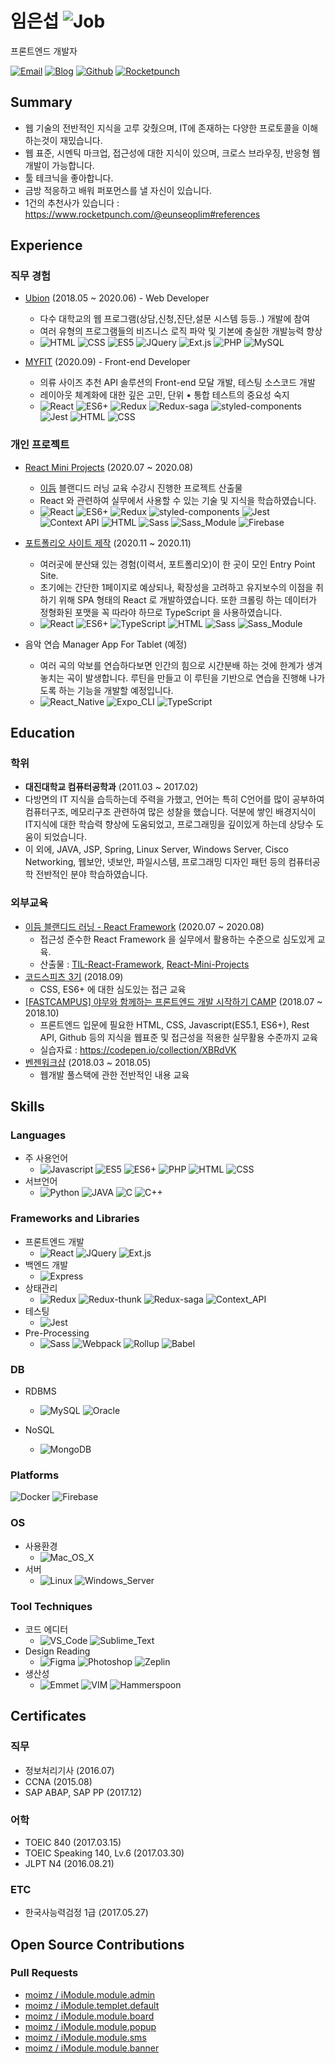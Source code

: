 # 임은섭 ![Job](https://img.shields.io/badge/looking__for__job-true-blue.svg)
프론트엔드 개발자

<a href="mailto:dmstjq92@gmail.com">![Email](https://img.shields.io/badge/email-dmstjq92@gmail.com-ea4335.svg)</a>
<a href="https://medium.com/@dmstjq92">![Blog](https://img.shields.io/badge/blog-medium.com/@dmstjq92-303030.svg)</a>
<a href="https://github.com/LimEunSeop">![Github](https://img.shields.io/badge/github-LimEunSeop-white.svg)</a>
<a href="https://www.rocketpunch.com/@eunseoplim">![Rocketpunch](https://img.shields.io/badge/Rocketpunch-eunseoplim-4e61ff.svg)</a>

## Summary
- 웹 기술의 전반적인 지식을 고루 갖췄으며, IT에 존재하는 다양한 프로토콜을 이해하는것이 재밌습니다.
- 웹 표준, 시멘틱 마크업, 접근성에 대한 지식이 있으며, 크로스 브라우징, 반응형 웹 개발이 가능합니다.
- 툴 테크닉을 좋아합니다.
- 금방 적응하고 배워 퍼포먼스를 낼 자신이 있습니다.
- 1건의 추천사가 있습니다 : https://www.rocketpunch.com/@eunseoplim#references

## Experience
### 직무 경험
- [Ubion](http://www.ubion.co.kr/ubion/) (2018.05 ~ 2020.06) - Web Developer
  - 다수 대학교의 웹 프로그램(상담,신청,진단,설문 시스템 등등..) 개발에 참여
  - 여러 유형의 프로그램들의 비즈니스 로직 파악 및 기본에 충실한 개발능력 향상
  - ![HTML](https://img.shields.io/badge/-HTML-brightgreen)
![CSS](https://img.shields.io/badge/-CSS-green)
![ES5](https://img.shields.io/badge/-ES5-yellowgreen)
![JQuery](https://img.shields.io/badge/-JQuery-yellow)
![Ext.js](https://img.shields.io/badge/-Ext.js-orange)
![PHP](https://img.shields.io/badge/-PHP-red)
![MySQL](https://img.shields.io/badge/-MySQL-blue)

- [MYFIT](https://myfit.xyz) (2020.09) - Front-end Developer
  - 의류 사이즈 추천 API 솔루션의 Front-end 모달 개발, 테스팅 소스코드 개발
  - 레이아웃 체계화에 대한 깊은 고민, 단위 • 통합 테스트의 중요성 숙지
  - ![React](https://img.shields.io/badge/-React-63B5F4)
![ES6+](https://img.shields.io/badge/-ES6+-029A67)
![Redux](https://img.shields.io/badge/-Redux-E95AE1)
![Redux-saga](https://img.shields.io/badge/-Redux--saga-CC3851)
![styled-components](https://img.shields.io/badge/-styled--components-D0BFE0)
![Jest](https://img.shields.io/badge/-Jest-36F6BB)
![HTML](https://img.shields.io/badge/-HTML-brightgreen)
![CSS](https://img.shields.io/badge/-CSS-green)

### 개인 프로젝트
- [React Mini Projects](https://github.com/LimEunSeop/React-Mini-Projects) (2020.07 ~ 2020.08)
  - [이듬](https://euid.dev/) 블랜디드 러닝 교육 수강시 진행한 프로젝트 산출물
  - React 와 관련하여 실무에서 사용할 수 있는 기술 및 지식을 학습하였습니다.
  - ![React](https://img.shields.io/badge/-React-63B5F4)
![ES6+](https://img.shields.io/badge/-ES6+-029A67)
![Redux](https://img.shields.io/badge/-Redux-E95AE1)
![styled-components](https://img.shields.io/badge/-styled--components-D0BFE0)
![Jest](https://img.shields.io/badge/-Jest-36F6BB)
![Context API](https://img.shields.io/badge/-Context_API-D8555F)
![HTML](https://img.shields.io/badge/-HTML-brightgreen)
![Sass](https://img.shields.io/badge/-Sass-15B232)
![Sass_Module](https://img.shields.io/badge/-Sass_Module-B6DBA4)
![Firebase](https://img.shields.io/badge/-Firebase-F90D57)

- [포트폴리오 사이트 제작](https://github.com/LimEunSeop/limeunseop.github.io) (2020.11 ~ 2020.11)
  - 여러곳에 분산돼 있는 경험(이력서, 포트폴리오)이 한 곳이 모인 Entry Point Site.
  - 초기에는 간단한 1페이지로 예상되나, 확장성을 고려하고 유지보수의 이점을 취하기 위해 SPA 형태의 React 로 개발하였습니다. 또한 크롤링 하는 데이터가 정형화된 포맷을 꼭 따라야 하므로 TypeScript 을 사용하였습니다.
  - ![React](https://img.shields.io/badge/-React-63B5F4)
![ES6+](https://img.shields.io/badge/-ES6+-029A67)
![TypeScript](https://img.shields.io/badge/-TypeScript-0D0BF6)
![HTML](https://img.shields.io/badge/-HTML-brightgreen)
![Sass](https://img.shields.io/badge/-Sass-15B232)
![Sass_Module](https://img.shields.io/badge/-Sass_Module-B6DBA4)

- 음악 연습 Manager App For Tablet (예정)
  - 여러 곡의 악보를 연습하다보면 인간의 힘으로 시간분배 하는 것에 한계가 생겨 놓치는 곡이 발생합니다. 루틴을 만들고 이 루틴을 기반으로 연습을 진행해 나가도록 하는 기능을 개발할 예정입니다.
  - ![React_Native](https://img.shields.io/badge/-React_Native-896DA1)
![Expo_CLI](https://img.shields.io/badge/-Expo_CLI-47A3B9)
![TypeScript](https://img.shields.io/badge/-TypeScript-0D0BF6)

## Education
### 학위
- **대진대학교 컴퓨터공학과** (2011.03 ~ 2017.02)
- 다방면의 IT 지식을 습득하는데 주력을 가했고, 언어는 특히 C언어를 많이 공부하여 컴퓨터구조, 메모리구조 관련하여 많은 성찰을 했습니다. 덕분에 쌓인 배경지식이 IT지식에 대한 학습력 향상에 도움되었고, 프로그래밍을 깊이있게 하는데 상당수 도움이 되었습니다.
- 이 외에, JAVA, JSP, Spring, Linux Server, Windows Server, Cisco Networking, 웹보안, 넷보안, 파일시스템, 프로그래밍 디자인 패턴 등의 컴퓨터공학 전반적인 분야 학습하였습니다.

### 외부교육
- [이듬 블랜디드 러닝 - React Framework](https://euid.dev/#/courses/react-framework) (2020.07 ~ 2020.08)
  - 접근성 준수한 React Framework 을 실무에서 활용하는 수준으로 심도있게 교육.
  - 산출물 : [TIL-React-Framework](https://github.com/LimEunSeop/TIL-React-Framework), [React-Mini-Projects](https://github.com/LimEunSeop/React-Mini-Projects)
- [코드스피츠 3기](https://www.bsidesoft.com/6902) (2018.09)
  - CSS, ES6+ 에 대한 심도있는 접근 교육
- [[FASTCAMPUS] 야무와 함께하는 프론트엔드 개발 시작하기 CAMP](https://github.com/yamoo9/front-end-programming-camp) (2018.07 ~ 2018.10)
  - 프론트엔드 입문에 필요한 HTML, CSS, Javascript(ES5.1, ES6+), Rest API, Github 등의 지식을 웹표준 및 접근성을 적용한 실무활용 수준까지 교육
  - 실습자료 : https://codepen.io/collection/XBRdVK
- [벤젠워크샵](https://drive.google.com/file/d/0B-tD535n_rOfX1Iwa0RBRU9VWGM/view) (2018.03 ~ 2018.05)
  - 웹개발 풀스택에 관한 전반적인 내용 교육

<!-- 스터디 시작하면 제목 추가 ## Activities -->

## Skills
### Languages
- 주 사용언어
  - ![Javascript](https://img.shields.io/badge/-Javascript-E0FD4D)
![ES5](https://img.shields.io/badge/-ES5-yellowgreen)
![ES6+](https://img.shields.io/badge/-ES6+-029A67)
![PHP](https://img.shields.io/badge/-PHP-red)
![HTML](https://img.shields.io/badge/-HTML-brightgreen)
![CSS](https://img.shields.io/badge/-CSS-green)
- 서브언어
  - ![Python](https://img.shields.io/badge/-Python-E46C0E)
 ![JAVA](https://img.shields.io/badge/-JAVA-14AAAB)
 ![C](https://img.shields.io/badge/-C-E1C59B)
 ![C++](https://img.shields.io/badge/-C++-87941E)

### Frameworks and Libraries
- 프론트엔드 개발
  - ![React](https://img.shields.io/badge/-React-63B5F4)
![JQuery](https://img.shields.io/badge/-JQuery-yellow)
![Ext.js](https://img.shields.io/badge/-Ext.js-orange)
- 백엔드 개발
  - ![Express](https://img.shields.io/badge/-Express-01CFDE)
- 상태관리
  - ![Redux](https://img.shields.io/badge/-Redux-E95AE1)
![Redux-thunk](https://img.shields.io/badge/-Redux--thunk-E16CB6)
![Redux-saga](https://img.shields.io/badge/-Redux--saga-CC3851)
![Context_API](https://img.shields.io/badge/-Context_API-D8555F)
- 테스팅
  - ![Jest](https://img.shields.io/badge/-Jest-36F6BB)
- Pre-Processing
  - ![Sass](https://img.shields.io/badge/-Sass-15B232)
![Webpack](https://img.shields.io/badge/-Webpack-968D5D)
![Rollup](https://img.shields.io/badge/-Rollup-AD7F1A)
![Babel](https://img.shields.io/badge/-Babel-A82288)

### DB
- RDBMS
  - ![MySQL](https://img.shields.io/badge/-MySQL-blue)
![Oracle](https://img.shields.io/badge/-Oracle-AB20EE)

- NoSQL
  - ![MongoDB](https://img.shields.io/badge/-MongoDB-4FA09E)

### Platforms
![Docker](https://img.shields.io/badge/-Docker-3E9ACC)
![Firebase](https://img.shields.io/badge/-Firebase-98020B)

### OS
- 사용환경
  - ![Mac_OS_X](https://img.shields.io/badge/-Mac_OS_X-C9C4D8)
- 서버
  - ![Linux](https://img.shields.io/badge/-Linux-E63E4F)
![Windows_Server](https://img.shields.io/badge/-Windows_Server-1E4FF7)

### Tool Techniques
- 코드 에디터
  - ![VS_Code](https://img.shields.io/badge/-VS_Code-224D92)
![Sublime_Text](https://img.shields.io/badge/-Sublime_Text-B84709)
- Design Reading
  - ![Figma](https://img.shields.io/badge/-Figma-EA1672)
![Photoshop](https://img.shields.io/badge/-Photoshop-73E8C9)
![Zeplin](https://img.shields.io/badge/-Zeplin-C57957)
- 생산성
  - ![Emmet](https://img.shields.io/badge/-Emmet-4A7553)
![VIM](https://img.shields.io/badge/-VIM-black)
![Hammerspoon](https://img.shields.io/badge/-Hammerspoon-EA9B6A)


## Certificates
### 직무
- 정보처리기사 (2016.07)
- CCNA (2015.08)
- SAP ABAP, SAP PP (2017.12)
### 어학
- TOEIC 840 (2017.03.15)
- TOEIC Speaking 140, Lv.6 (2017.03.30)
- JLPT N4 (2016.08.21)
### ETC
- 한국사능력검정 1급 (2017.05.27)

## Open Source Contributions
### Pull Requests
- [moimz / iModule.module.admin](https://github.com/moimz/iModule.module.admin/pulls?q=is%3Apr+is%3Aclosed+author%3ALimEunSeop)
- [moimz / iModule.templet.default](https://github.com/moimz/iModule.templet.default/pulls?q=is%3Apr+is%3Aclosed+author%3ALimEunSeop)
- [moimz / iModule.module.board](https://github.com/moimz/iModule.module.board/pulls?q=is%3Apr+is%3Aclosed+author%3ALimEunSeop)
- [moimz / iModule.module.popup](https://github.com/moimz/iModule.module.popup/pulls?q=is%3Apr+is%3Aclosed+author%3ALimEunSeop)
- [moimz / iModule.module.sms](https://github.com/moimz/iModule.module.sms/pulls?q=is%3Apr+is%3Aclosed+author%3ALimEunSeop)
- [moimz / iModule.module.banner](https://github.com/moimz/iModule.module.banner/pulls?q=is%3Apr+is%3Aclosed+author%3ALimEunSeop)

<!-- ### Maintainer --->
